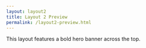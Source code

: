 ```yaml
---
layout: layout2
title: Layout 2 Preview
permalink: /layout2-preview.html
---
```


This layout features a bold hero banner across the top.
